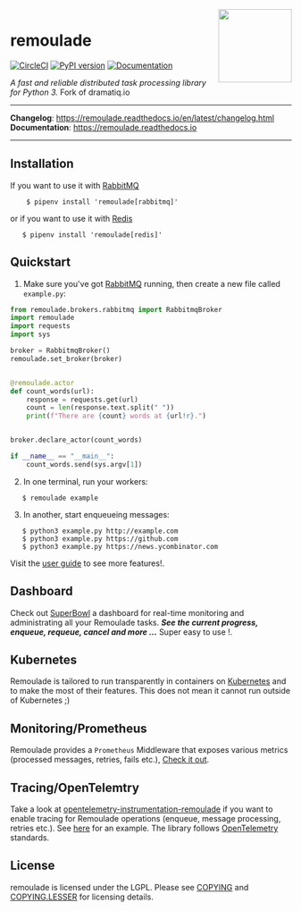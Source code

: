 <img src="https://remoulade.readthedocs.io/en/latest/_static/logo.png" align="right" width="131" />

# remoulade

[![CircleCI](https://circleci.com/gh/wiremind/remoulade.svg?style=svg)](https://circleci.com/gh/wiremind/remoulade)
[![PyPI version](https://badge.fury.io/py/remoulade.svg)](https://badge.fury.io/py/remoulade)
[![Documentation](https://img.shields.io/badge/doc-latest-brightgreen.svg)](http://remoulade.readthedocs.io)

*A fast and reliable distributed task processing library for Python 3.* Fork of dramatiq.io

<hr/>

**Changelog**: https://remoulade.readthedocs.io/en/latest/changelog.html <br/>
**Documentation**: https://remoulade.readthedocs.io

<hr/>


## Installation

If you want to use it with [RabbitMQ]
```console
    $ pipenv install 'remoulade[rabbitmq]'
```

or if you want to use it with [Redis]

```console
   $ pipenv install 'remoulade[redis]'
```

## Quickstart

1. Make sure you've got [RabbitMQ] running, then create a new file called
`example.py`:

``` python
from remoulade.brokers.rabbitmq import RabbitmqBroker
import remoulade
import requests
import sys

broker = RabbitmqBroker()
remoulade.set_broker(broker)


@remoulade.actor
def count_words(url):
    response = requests.get(url)
    count = len(response.text.split(" "))
    print(f"There are {count} words at {url!r}.")


broker.declare_actor(count_words)

if __name__ == "__main__":
    count_words.send(sys.argv[1])
```

2. In one terminal, run your workers:
```console
   $ remoulade example
```

3. In another, start enqueueing messages:
```console
   $ python3 example.py http://example.com
   $ python3 example.py https://github.com
   $ python3 example.py https://news.ycombinator.com
```

Visit the [user guide] to see more features!.

## Dashboard

Check out [SuperBowl](https://github.com/wiremind/super-bowl) a dashboard for real-time monitoring and administrating all your Remoulade tasks.
***See the current progress, enqueue, requeue, cancel and more ...***
Super easy to use !.

## Kubernetes

Remoulade is tailored to run transparently in containers on [Kubernetes](https://kubernetes.io/) and to make the most of their features. This does not mean it cannot run outside of Kubernetes ;)

## Monitoring/Prometheus

Remoulade provides a `Prometheus` Middleware that exposes various metrics (processed messages, retries, fails etc.), [Check it out](https://github.com/wiremind/remoulade/blob/master/remoulade/middleware/prometheus.py).

## Tracing/OpenTelemtry

Take a look at [opentelemetry-instrumentation-remoulade](https://github.com/open-telemetry/opentelemetry-python-contrib/tree/main/instrumentation/opentelemetry-instrumentation-remoulade) if you want to enable tracing for Remoulade operations (enqueue, message processing, retries etc.). See [here](https://github.com/open-telemetry/opentelemetry-python-contrib/blob/main/instrumentation/opentelemetry-instrumentation-remoulade/src/opentelemetry/instrumentation/remoulade/__init__.py) for an example.
The library follows [OpenTelemetry](https://opentelemetry.io/) standards.

## License

remoulade is licensed under the LGPL.  Please see [COPYING] and
[COPYING.LESSER] for licensing details.

[COPYING.LESSER]: https://github.com/wiremind/remoulade/blob/master/COPYING.LESSER
[COPYING]: https://github.com/wiremind/remoulade/blob/master/COPYING
[RabbitMQ]: https://www.rabbitmq.com/
[Redis]: https://redis.io
[user guide]: https://remoulade.readthedocs.io/en/latest/guide.html
